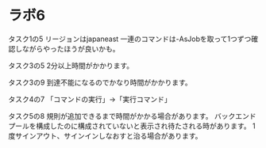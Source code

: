 # ラボ6

タスク1の5
リージョンはjapaneast
一連のコマンドは-AsJobを取って1つずつ確認しながらやったほうが良いかも。

タスク3の5
2分以上時間がかかります。

タスク3の9
到達不能になるのでかなり時間がかかります。

タスク4の7
「コマンドの実行」→「実行コマンド」

タスク5の8
規則が追加できるまで時間がかかる場合があります。
バックエンドプールを構成したのに構成されていないと表示され待たされる時があります。
1度サインアウト、サインインしなおすと治る場合があります。